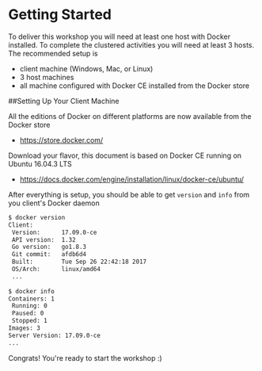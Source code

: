 # Getting Started

To deliver this workshop you will need at least one host with Docker installed.  To complete the clustered activities you will need at least 3 hosts.  The recommended setup is

- client machine (Windows, Mac, or Linux)
- 3 host machines
- all machine configured with Docker CE installed from the Docker store

##Setting Up Your Client Machine

All the editions of Docker on different platforms are now available from the Docker store

- https://store.docker.com/

Download your flavor, this document is based on Docker CE running on Ubuntu 16.04.3 LTS

- https://docs.docker.com/engine/installation/linux/docker-ce/ubuntu/

After everything is setup, you should be able to get `version` and `info` from you client's Docker daemon

```sh
$ docker version
Client:
 Version:      17.09.0-ce
 API version:  1.32
 Go version:   go1.8.3
 Git commit:   afdb6d4
 Built:        Tue Sep 26 22:42:18 2017
 OS/Arch:      linux/amd64
 ...
 
$ docker info
Containers: 1
 Running: 0
 Paused: 0
 Stopped: 1
Images: 3
Server Version: 17.09.0-ce
...
```

Congrats! You're ready to start the workshop :)